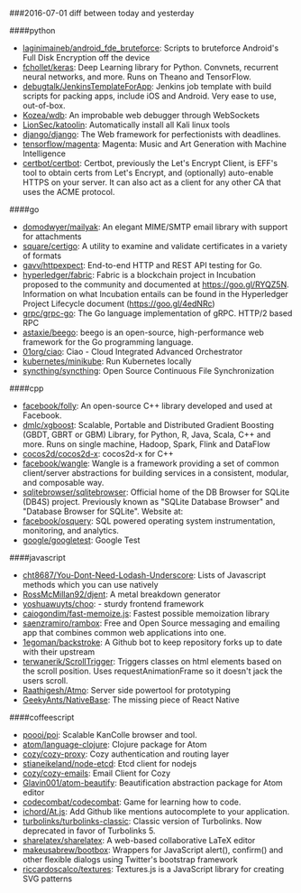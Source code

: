 ###2016-07-01
diff between today and yesterday

####python
* [laginimaineb/android_fde_bruteforce](https://github.com/laginimaineb/android_fde_bruteforce): Scripts to bruteforce Android's Full Disk Encryption off the device
* [fchollet/keras](https://github.com/fchollet/keras): Deep Learning library for Python. Convnets, recurrent neural networks, and more. Runs on Theano and TensorFlow.
* [debugtalk/JenkinsTemplateForApp](https://github.com/debugtalk/JenkinsTemplateForApp): Jenkins job template with build scripts for packing apps, include iOS and Android. Very ease to use, out-of-box.
* [Kozea/wdb](https://github.com/Kozea/wdb): An improbable web debugger through WebSockets
* [LionSec/katoolin](https://github.com/LionSec/katoolin): Automatically install all Kali linux tools
* [django/django](https://github.com/django/django): The Web framework for perfectionists with deadlines.
* [tensorflow/magenta](https://github.com/tensorflow/magenta): Magenta: Music and Art Generation with Machine Intelligence
* [certbot/certbot](https://github.com/certbot/certbot): Certbot, previously the Let's Encrypt Client, is EFF's tool to obtain certs from Let's Encrypt, and (optionally) auto-enable HTTPS on your server. It can also act as a client for any other CA that uses the ACME protocol.

####go
* [domodwyer/mailyak](https://github.com/domodwyer/mailyak): An elegant MIME/SMTP email library with support for attachments
* [square/certigo](https://github.com/square/certigo): A utility to examine and validate certificates in a variety of formats
* [gavv/httpexpect](https://github.com/gavv/httpexpect): End-to-end HTTP and REST API testing for Go.
* [hyperledger/fabric](https://github.com/hyperledger/fabric): Fabric is a blockchain project in Incubation proposed to the community and documented at https://goo.gl/RYQZ5N. Information on what Incubation entails can be found in the Hyperledger Project Lifecycle document (https://goo.gl/4edNRc)
* [grpc/grpc-go](https://github.com/grpc/grpc-go): The Go language implementation of gRPC. HTTP/2 based RPC
* [astaxie/beego](https://github.com/astaxie/beego): beego is an open-source, high-performance web framework for the Go programming language.
* [01org/ciao](https://github.com/01org/ciao): Ciao - Cloud Integrated Advanced Orchestrator
* [kubernetes/minikube](https://github.com/kubernetes/minikube): Run Kubernetes locally
* [syncthing/syncthing](https://github.com/syncthing/syncthing): Open Source Continuous File Synchronization

####cpp
* [facebook/folly](https://github.com/facebook/folly): An open-source C++ library developed and used at Facebook.
* [dmlc/xgboost](https://github.com/dmlc/xgboost): Scalable, Portable and Distributed Gradient Boosting (GBDT, GBRT or GBM) Library, for Python, R, Java, Scala, C++ and more. Runs on single machine, Hadoop, Spark, Flink and DataFlow
* [cocos2d/cocos2d-x](https://github.com/cocos2d/cocos2d-x): cocos2d-x for C++
* [facebook/wangle](https://github.com/facebook/wangle): Wangle is a framework providing a set of common client/server abstractions for building services in a consistent, modular, and composable way.
* [sqlitebrowser/sqlitebrowser](https://github.com/sqlitebrowser/sqlitebrowser): Official home of the DB Browser for SQLite (DB4S) project. Previously known as "SQLite Database Browser" and "Database Browser for SQLite". Website at:
* [facebook/osquery](https://github.com/facebook/osquery): SQL powered operating system instrumentation, monitoring, and analytics.
* [google/googletest](https://github.com/google/googletest): Google Test

####javascript
* [cht8687/You-Dont-Need-Lodash-Underscore](https://github.com/cht8687/You-Dont-Need-Lodash-Underscore): Lists of Javascript methods which you can use natively
* [RossMcMillan92/djent](https://github.com/RossMcMillan92/djent): A metal breakdown generator
* [yoshuawuyts/choo](https://github.com/yoshuawuyts/choo):  - sturdy frontend framework
* [caiogondim/fast-memoize.js](https://github.com/caiogondim/fast-memoize.js):  Fastest possible memoization library
* [saenzramiro/rambox](https://github.com/saenzramiro/rambox): Free and Open Source messaging and emailing app that combines common web applications into one.
* [1egoman/backstroke](https://github.com/1egoman/backstroke):  A Github bot to keep repository forks up to date with their upstream
* [terwanerik/ScrollTrigger](https://github.com/terwanerik/ScrollTrigger): Triggers classes on html elements based on the scroll position. Uses requestAnimationFrame so it doesn't jack the users scroll.
* [Raathigesh/Atmo](https://github.com/Raathigesh/Atmo):  Server side powertool for prototyping
* [GeekyAnts/NativeBase](https://github.com/GeekyAnts/NativeBase): The missing piece of React Native

####coffeescript
* [poooi/poi](https://github.com/poooi/poi): Scalable KanColle browser and tool.
* [atom/language-clojure](https://github.com/atom/language-clojure): Clojure package for Atom
* [cozy/cozy-proxy](https://github.com/cozy/cozy-proxy): Cozy authentication and routing layer
* [stianeikeland/node-etcd](https://github.com/stianeikeland/node-etcd):  Etcd client for nodejs
* [cozy/cozy-emails](https://github.com/cozy/cozy-emails): Email Client for Cozy
* [Glavin001/atom-beautify](https://github.com/Glavin001/atom-beautify):  Beautification abstraction package for Atom editor
* [codecombat/codecombat](https://github.com/codecombat/codecombat): Game for learning how to code.
* [ichord/At.js](https://github.com/ichord/At.js): Add Github like mentions autocomplete to your application.
* [turbolinks/turbolinks-classic](https://github.com/turbolinks/turbolinks-classic): Classic version of Turbolinks. Now deprecated in favor of Turbolinks 5.
* [sharelatex/sharelatex](https://github.com/sharelatex/sharelatex): A web-based collaborative LaTeX editor
* [makeusabrew/bootbox](https://github.com/makeusabrew/bootbox): Wrappers for JavaScript alert(), confirm() and other flexible dialogs using Twitter's bootstrap framework
* [riccardoscalco/textures](https://github.com/riccardoscalco/textures): Textures.js is a JavaScript library for creating SVG patterns
